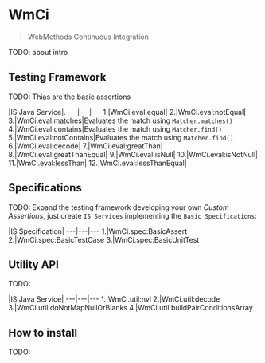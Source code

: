 # WmCi
> WebMethods Continuous Integration

TODO: about intro

## Testing Framework
TODO: Thias are the basic assertions

   |IS Java Service|.
---|---|---
1.|WmCi.eval:equal|
2.|WmCi.eval:notEqual|
3.|WmCi.eval:matches|Evaluates the match using `Matcher.matches()`
4.|WmCi.eval:contains|Evaluates the match using `Matcher.find()`
5.|WmCi.eval:notContains|Evaluates the match using `Matcher.find()`
6.|WmCi.eval:decode|
7.|WmCi.eval:greatThan|
8.|WmCi.eval:greatThanEqual|
9.|WmCi.eval:isNull|
10.|WmCi.eval:isNotNull|
11.|WmCi.eval:lessThan|
12.|WmCi.eval:lessThanEqual|


## Specifications
TODO: Expand the testing framework developing your own *Custom Assertions*, just create `IS Services` implementing the `Basic Specifications`:

   |IS Specification|
---|---|---
1.|WmCi.spec:BasicAssert
2.|WmCi.spec:BasicTestCase
3.|WmCi.spec:BasicUnitTest


## Utility API
TODO:

   |IS Java Service|
---|---|---
1.|WmCi.util:nvl
2.|WmCi.util:decode
3.|WmCi.util:doNotMapNullOrBlanks
4.|WmCi.util:buildPairConditionsArray


## How to install
TODO:
